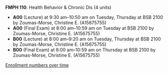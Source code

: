 **FMPH 110**: Health Behavior & Chronic Dis (4 units)

- **A00** (Lecture) at 9:30 am–10:50 am on Tuesday, Thursday at BSB 2100 by Zoumas-Morse, Christine E. (A15675755)
- **A00** (Final Exam) at 8:00 am–10:59 am on Tuesday at BSB 2100 by Zoumas-Morse, Christine E. (A15675755)
- **B00** (Lecture) at 8:00 am–9:20 am on Tuesday, Thursday at BSB 2100 by Zoumas-Morse, Christine E. (A15675755)
- **B00** (Final Exam) at 8:00 am–10:59 am on Thursday at BSB 2100 by Zoumas-Morse, Christine E. (A15675755)

[Enrollment numbers over time](./FMPH110.tsv)
